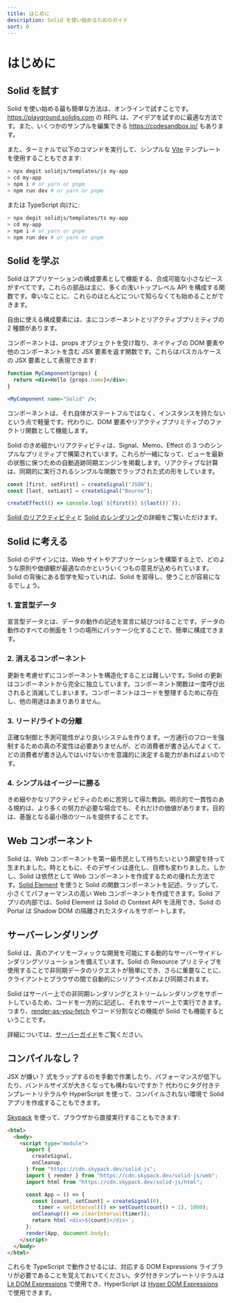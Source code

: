 ```yaml
---
title: はじめに
description: Solid を使い始めるためのガイド
sort: 0
---
```


# はじめに

## Solid を試す

Solid を使い始める最も簡単な方法は、オンラインで試すことです。https://playground.solidjs.com の REPL は、アイデアを試すのに最適な方法です。また、いくつかのサンプルを編集できる https://codesandbox.io/ もあります。

また、ターミナルで以下のコマンドを実行して、シンプルな [Vite](https://vitejs.dev/) テンプレートを使用することもできます:

```sh
> npx degit solidjs/templates/js my-app
> cd my-app
> npm i # or yarn or pnpm
> npm run dev # or yarn or pnpm
```

または TypeScript 向けに:

```sh
> npx degit solidjs/templates/ts my-app
> cd my-app
> npm i # or yarn or pnpm
> npm run dev # or yarn or pnpm
```

## Solid を学ぶ

Solid はアプリケーションの構成要素として機能する、合成可能な小さなピースがすべてです。これらの部品は主に、多くの浅いトップレベル API を構成する関数です。幸いなことに、これらのほとんどについて知らなくても始めることができます。

自由に使える構成要素には、主にコンポーネントとリアクティブプリミティブの 2 種類があります。

コンポーネントは、props オブジェクトを受け取り、ネイティブの DOM 要素や他のコンポーネントを含む JSX 要素を返す関数です。これらはパスカルケースの JSX 要素として表現できます:

```jsx
function MyComponent(props) {
  return <div>Hello {props.name}</div>;
}

<MyComponent name="Solid" />;
```

コンポーネントは、それ自体がステートフルではなく、インスタンスを持たないという点で軽量です。代わりに、DOM 要素やリアクティブプリミティブのファクトリ関数として機能します。

Solid のきめ細かいリアクティビティは、Signal、Memo、Effect の 3 つのシンプルなプリミティブで構築されています。これらが一緒になって、ビューを最新の状態に保つための自動追跡同期エンジンを掲載します。リアクティブな計算は、同期的に実行されるシンプルな関数でラップされた式の形をしています。

```js
const [first, setFirst] = createSignal("JSON");
const [last, setLast] = createSignal("Bourne");

createEffect(() => console.log(`${first()} ${last()}`));
```

[Solid のリアクティビティ](https://www.solidjs.com/docs/latest#reactivity)と [Solid のレンダリング](https://www.solidjs.com/docs/latest#rendering)の詳細をご覧いただけます。

## Solid に考える

Solid のデザインには、Web サイトやアプリケーションを構築する上で、どのような原則や価値観が最適なのかといういくつもの意見が込められています。Solid の背後にある哲学を知っていれば、Solid を習得し、使うことが容易になるでしょう。

### 1. 宣言型データ

宣言型データとは、データの動作の記述を宣言に結びつけることです。データの動作のすべての側面を 1 つの場所にパッケージ化することで、簡単に構成できます。

### 2. 消えるコンポーネント

更新を考慮せずにコンポーネントを構造化することは難しいです。Solid の更新はコンポーネントから完全に独立しています。コンポーネント関数は一度呼び出されると消滅してしまいます。コンポーネントはコードを整理するために存在し、他の用途はあまりありません。

### 3. リード/ライトの分離

正確な制御と予測可能性がより良いシステムを作ります。一方通行のフローを強制するための真の不変性は必要ありませんが、どの消費者が書き込んでよくて、どの消費者が書き込んではいけないかを意識的に決定する能力があればよいのです。

### 4. シンプルはイージーに勝る

きめ細やかなリアクティビティのために苦労して得た教訓。明示的で一貫性のある規約は、より多くの努力が必要な場合でも、それだけの価値があります。目的は、基盤となる最小限のツールを提供することです。

## Web コンポーネント

Solid は、Web コンポーネントを第一級市民として持ちたいという願望を持って生まれました。時とともに、そのデザインは進化し、目標も変わりました。しかし、Solid は依然として Web コンポーネントを作成するための優れた方法です。[Solid Element](https://github.com/solidjs/solid/tree/main/packages/solid-element) を使うと Solid の関数コンポーネントを記述、ラップして、小さくてパフォーマンスの高い Web コンポーネントを作成できます。Solid アプリの内部では、Solid Element は Solid の Context API を活用でき、Solid の Portal は Shadow DOM の隔離されたスタイルをサポートします。

## サーバーレンダリング

Solid は、真のアイソモーフィックな開発を可能にする動的なサーバーサイドレンダリングソリューションを備えています。Solid の Resource プリミティブを使用することで非同期データのリクエストが簡単にでき、さらに重要なことに、クライアントとブラウザの間で自動的にシリアライズおよび同期されます。

Solid はサーバー上での非同期レンダリングとストリームレンダリングをサポートしているため、コードを一方的に記述し、それをサーバー上で実行できます。つまり、[render-as-you-fetch](https://reactjs.org/docs/concurrent-mode-suspense.html#approach-3-render-as-you-fetch-using-suspense) やコード分割などの機能が Solid でも機能するということです。

詳細については、[サーバーガイド](https://www.solidjs.com/docs/latest#server-side-rendering)をご覧ください。

## コンパイルなし？

JSX が嫌い？ 式をラップするのを手動で作業したり、パフォーマンスが低下したり、バンドルサイズが大きくなっても構わないですか？ 代わりにタグ付きテンプレートリテラルや HyperScript を使って、コンパイルされない環境で Solid アプリを作成することもできます。

[Skypack](https://www.skypack.dev/) を使って、ブラウザから直接実行することもできます:

```html
<html>
  <body>
    <script type="module">
      import {
        createSignal,
        onCleanup,
      } from "https://cdn.skypack.dev/solid-js";
      import { render } from "https://cdn.skypack.dev/solid-js/web";
      import html from "https://cdn.skypack.dev/solid-js/html";

      const App = () => {
        const [count, setCount] = createSignal(0),
          timer = setInterval(() => setCount(count() + 1), 1000);
        onCleanup(() => clearInterval(timer));
        return html`<div>${count}</div>`;
      };
      render(App, document.body);
    </script>
  </body>
</html>
```

これらを TypeScript で動作させるには、対応する DOM Expressions ライブラリが必要であることを覚えておいてください。タグ付きテンプレートリテラルは [Lit DOM Expressions](https://github.com/ryansolid/dom-expressions/tree/main/packages/lit-dom-expressions) で使用でき、HyperScript は [Hyper DOM Expressions](https://github.com/ryansolid/dom-expressions/tree/main/packages/hyper-dom-expressions) で使用できます。

